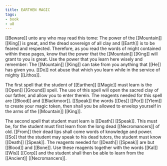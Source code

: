 ```yaml
---
title: EARTHEN MAGIC
tags:
- book
- u8
---
```


  
[[Beware]] unto any who may read this tome: The power of the [[Mountain]] [[King]] is great, and the dread sovereign of all clay and [[Earth]] is to be feared and respected. Therefore, as you read the words of might contained within these pages, know that the power that the [[Mountain]] [[King]] will grant to you is great. Use the power that you learn here wisely and remember: The [[Mountain]] [[King]] can take from you anything that [[He]] has given you. [[Do]] not abuse that which you learn while in the service of mighty [[Lithos]].  
  
The first spell that the student of [[Earthen]] [[Magic]] must learn is the [[Open]] [[Ground]] spell. The use of this spell will open the sacred clay of our father, and allow you to enter therein. The reagents needed for this spell are [[Blood]] and [[Blackmoor]]. [[Speak]] the words [[Des]] [[Por]] [[Ylem]] to create your magic token, then shall you be allowed to envelop yourself in the arms of the [[Mountain]] [[King]].  
  
The second spell that student must learn is [[Death]] [[Speak]]. This must be, for the student must first learn from the long dead [[Necromancers]] of old. [[From]] their dead lips shall come words of knowledge and power. [[So]] that the student may speak to his dead tutors, the student must know [[Death]] [[Speak]]. The reagents needed for [[Death]] [[Speak]] are but [[Blood]] and [[Bone]]. Use these reagents together with the words [[Kal]] [[Wis]] [[Corp]] and the student shall then be able to learn from the [[Ancient]] [[Necromancers]].